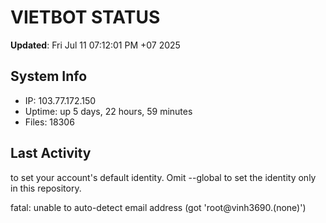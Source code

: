 # VIETBOT STATUS
**Updated**: Fri Jul 11 07:12:01 PM +07 2025

## System Info
- IP: 103.77.172.150
- Uptime: up 5 days, 22 hours, 59 minutes
- Files: 18306

## Last Activity

to set your account's default identity.
Omit --global to set the identity only in this repository.

fatal: unable to auto-detect email address (got 'root@vinh3690.(none)')
